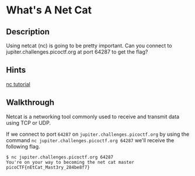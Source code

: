 # What's A Net Cat

## Description

Using netcat (nc) is going to be pretty important. Can you connect to jupiter.challenges.picoctf.org at port 64287 to get the flag?

## Hints

[nc tutorial](https://linux.die.net/man/1/nc "Netcat Tutorial")

## Walkthrough

Netcat is a networking tool commonly used to receive and transmit data using TCP or UDP.

If we connect to port ```64287``` on ```jupiter.challenges.picoctf.org``` by using the command ```nc jupiter.challenges.picoctf.org 64287``` we'll receive the following flag.

```
$ nc jupiter.challenges.picoctf.org 64287
You're on your way to becoming the net cat master
picoCTF{nEtCat_Mast3ry_284be8f7}
```